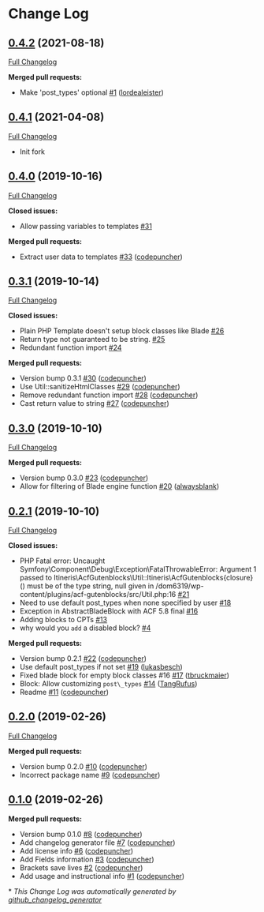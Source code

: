 # Change Log

## [0.4.2](https://github.com/studiovisual/acf-gutenblocks/tree/0.4.2) (2021-08-18)
[Full Changelog](https://github.com/studiovisual/acf-gutenblocks/compare/0.4.1...0.4.2)

**Merged pull requests:**

- Make 'post_types' optional [\#1](https://github.com/studiovisual/acf-gutenblocks/pull/1) ([lordealeister](https://github.com/lordealeister))

## [0.4.1](https://github.com/studiovisual/acf-gutenblocks/tree/0.4.1) (2021-04-08)
[Full Changelog](https://github.com/studiovisual/acf-gutenblocks/compare/0.4.0...0.4.1)

- Init fork

## [0.4.0](https://github.com/ItinerisLtd/acf-gutenblocks/tree/0.4.0) (2019-10-16)
[Full Changelog](https://github.com/ItinerisLtd/acf-gutenblocks/compare/0.3.1...0.4.0)

**Closed issues:**

- Allow passing variables to templates [\#31](https://github.com/ItinerisLtd/acf-gutenblocks/issues/31)

**Merged pull requests:**

- Extract user data to templates [\#33](https://github.com/ItinerisLtd/acf-gutenblocks/pull/33) ([codepuncher](https://github.com/codepuncher))

## [0.3.1](https://github.com/ItinerisLtd/acf-gutenblocks/tree/0.3.1) (2019-10-14)
[Full Changelog](https://github.com/ItinerisLtd/acf-gutenblocks/compare/0.3.0...0.3.1)

**Closed issues:**

- Plain PHP Template doesn't setup block classes like Blade [\#26](https://github.com/ItinerisLtd/acf-gutenblocks/issues/26)
- Return type not guaranteed to be string. [\#25](https://github.com/ItinerisLtd/acf-gutenblocks/issues/25)
- Redundant function import [\#24](https://github.com/ItinerisLtd/acf-gutenblocks/issues/24)

**Merged pull requests:**

- Version bump 0.3.1 [\#30](https://github.com/ItinerisLtd/acf-gutenblocks/pull/30) ([codepuncher](https://github.com/codepuncher))
- Use Util::sanitizeHtmlClasses [\#29](https://github.com/ItinerisLtd/acf-gutenblocks/pull/29) ([codepuncher](https://github.com/codepuncher))
- Remove redundant function import [\#28](https://github.com/ItinerisLtd/acf-gutenblocks/pull/28) ([codepuncher](https://github.com/codepuncher))
- Cast return value to string [\#27](https://github.com/ItinerisLtd/acf-gutenblocks/pull/27) ([codepuncher](https://github.com/codepuncher))

## [0.3.0](https://github.com/ItinerisLtd/acf-gutenblocks/tree/0.3.0) (2019-10-10)
[Full Changelog](https://github.com/ItinerisLtd/acf-gutenblocks/compare/0.2.1...0.3.0)

**Merged pull requests:**

- Version bump 0.3.0 [\#23](https://github.com/ItinerisLtd/acf-gutenblocks/pull/23) ([codepuncher](https://github.com/codepuncher))
- Allow for filtering of Blade engine function [\#20](https://github.com/ItinerisLtd/acf-gutenblocks/pull/20) ([alwaysblank](https://github.com/alwaysblank))

## [0.2.1](https://github.com/ItinerisLtd/acf-gutenblocks/tree/0.2.1) (2019-10-10)
[Full Changelog](https://github.com/ItinerisLtd/acf-gutenblocks/compare/0.2.0...0.2.1)

**Closed issues:**

- PHP Fatal error:  Uncaught Symfony\Component\Debug\Exception\FatalThrowableError: Argument 1 passed to Itineris\AcfGutenblocks\Util::Itineris\AcfGutenblocks\{closure}\(\) must be of the type string, null given in /dom6319/wp-content/plugins/acf-gutenblocks/src/Util.php:16 [\#21](https://github.com/ItinerisLtd/acf-gutenblocks/issues/21)
- Need to use default post\_types when none specified by user [\#18](https://github.com/ItinerisLtd/acf-gutenblocks/issues/18)
- Exception in AbstractBladeBlock with ACF 5.8 final [\#16](https://github.com/ItinerisLtd/acf-gutenblocks/issues/16)
- Adding blocks to CPTs [\#13](https://github.com/ItinerisLtd/acf-gutenblocks/issues/13)
- why would you `add` a disabled block? [\#4](https://github.com/ItinerisLtd/acf-gutenblocks/issues/4)

**Merged pull requests:**

- Version bump 0.2.1 [\#22](https://github.com/ItinerisLtd/acf-gutenblocks/pull/22) ([codepuncher](https://github.com/codepuncher))
- Use default post\_types if not set [\#19](https://github.com/ItinerisLtd/acf-gutenblocks/pull/19) ([lukasbesch](https://github.com/lukasbesch))
- Fixed blade block for empty block classes \#16 [\#17](https://github.com/ItinerisLtd/acf-gutenblocks/pull/17) ([tbruckmaier](https://github.com/tbruckmaier))
- Block: Allow customizing `post\_types` [\#14](https://github.com/ItinerisLtd/acf-gutenblocks/pull/14) ([TangRufus](https://github.com/TangRufus))
- Readme [\#11](https://github.com/ItinerisLtd/acf-gutenblocks/pull/11) ([codepuncher](https://github.com/codepuncher))

## [0.2.0](https://github.com/ItinerisLtd/acf-gutenblocks/tree/0.2.0) (2019-02-26)
[Full Changelog](https://github.com/ItinerisLtd/acf-gutenblocks/compare/0.1.0...0.2.0)

**Merged pull requests:**

- Version bump 0.2.0 [\#10](https://github.com/ItinerisLtd/acf-gutenblocks/pull/10) ([codepuncher](https://github.com/codepuncher))
- Incorrect package name [\#9](https://github.com/ItinerisLtd/acf-gutenblocks/pull/9) ([codepuncher](https://github.com/codepuncher))

## [0.1.0](https://github.com/ItinerisLtd/acf-gutenblocks/tree/0.1.0) (2019-02-26)
**Merged pull requests:**

- Version bump 0.1.0 [\#8](https://github.com/ItinerisLtd/acf-gutenblocks/pull/8) ([codepuncher](https://github.com/codepuncher))
- Add changelog generator file [\#7](https://github.com/ItinerisLtd/acf-gutenblocks/pull/7) ([codepuncher](https://github.com/codepuncher))
- Add license info [\#6](https://github.com/ItinerisLtd/acf-gutenblocks/pull/6) ([codepuncher](https://github.com/codepuncher))
- Add Fields information [\#3](https://github.com/ItinerisLtd/acf-gutenblocks/pull/3) ([codepuncher](https://github.com/codepuncher))
- Brackets save lives [\#2](https://github.com/ItinerisLtd/acf-gutenblocks/pull/2) ([codepuncher](https://github.com/codepuncher))
- Add usage and instructional info [\#1](https://github.com/ItinerisLtd/acf-gutenblocks/pull/1) ([codepuncher](https://github.com/codepuncher))



\* *This Change Log was automatically generated by [github_changelog_generator](https://github.com/skywinder/Github-Changelog-Generator)*